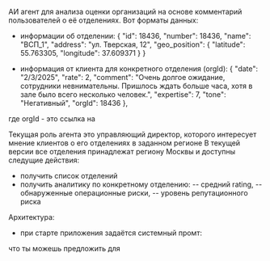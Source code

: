 АИ агент для анализа оценки организаций на основе комментарий пользователей 
о её отделениях.
Вот форматы данных:

- информации об отделении:
  {
    "id": 18436,
    "number": 18436,
    "name": "ВСП_1",
    "address": "ул. Тверская, 12",
    "geo_position": {
      "latitude": 55.763305,
      "longitude": 37.609371
    }
  }

- информация от клиента для конкретного отделения (orgId):
    {
        "date": "2/3/2025",
        "rate": 2,
        "comment": "Очень долгое ожидание, сотрудники невнимательны. Пришлось ждать больше часа, хотя в зале было всего несколько человек.",
        "expertise": 7,
        "tone": "Негативный",
        "orgId": 18436
    },

где orgId - это ссылка на 

Текущая роль агента это управляющий директор, которого интересует мнение клиентов о его отделениях в заданном регионе
В текущей версии все отделения принадлежат региону Москвы и доступны следущие действия:
- получить список отделений
- получить аналитику по конкретному отделению: 
-- средний rating, 
-- обнаруженные операционные риски, 
-- уровень репутационного риска

Архитектура:
- при старте приложения задаётся системный промт:


что ты можешь предложить для 